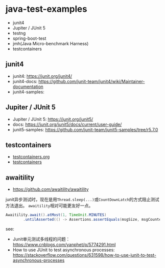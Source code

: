 # java-test-examples

- junit4
- Jupiter / JUnit 5
- testng
- spring-boot-test
- jmh(Java Micro-benchmark Harness)
- testcontainers

## junit4
- junit4: <https://junit.org/junit4/>
- junit4-docs: <https://github.com/junit-team/junit4/wiki/Maintainer-documentation>
- junit4-samples:

## Jupiter / JUnit 5
- Jupiter / JUnit 5: <https://junit.org/junit5/>
- docs: <https://junit.org/junit5/docs/current/user-guide/>
- junit5-samples: <https://github.com/junit-team/junit5-samples/tree/r5.7.0>

## testcontainers
- [testcontainers.org](https://www.testcontainers.org/)
- [testcontainers](https://github.com/testcontainers)

## awaitility
- <https://github.com/awaitility/awaitility>

junit异步测试时，现在是用`Thread.sleep(...)`或`CountDownLatch`的方式阻止测试方法退出。
`awaitility`相对可能更友好一点。
```java
Awaitility.await().atMost(1, TimeUnit.MINUTES)
        .untilAsserted(() -> Assertions.assertEquals(msgSize, msgCounter.get()));
```

see:  
- Junit单元测试多线程的问题：<https://www.cnblogs.com/yanphet/p/5774291.html>
- How to use JUnit to test asynchronous processes: <https://stackoverflow.com/questions/631598/how-to-use-junit-to-test-asynchronous-processes>
